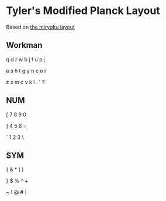 # Tyler's Modified Planck Layout
Based on [the miryoku layout](https://github.com/manna-harbour/miryoku)

## Workman

q d r w b j f u p ;

a s h t g y n e o i

z x m c v k l . ' ?

## NUM

[ 7 8 9 0

] 4 5 6 =

` 1 2 3 \

## SYM

{ & * ( )

} $ % ^ +

~ ! @ # |

